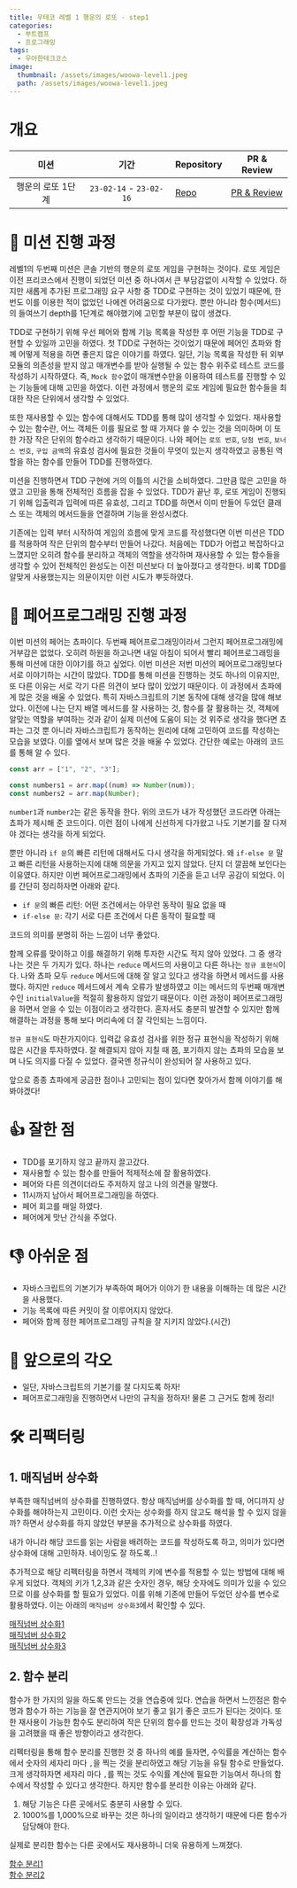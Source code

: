 ```yaml
---
title: 우테코 레벨 1 행운의 로또 - step1
categories:
  - 부트캠프
  - 프로그래밍
tags:
  - 우아한테크코스
image:
  thumbnail: /assets/images/woowa-level1.jpeg
  path: /assets/images/woowa-level1.jpeg
---
```


# 개요

|       미션        |          기간           | Repository                                                                 | PR & Review                                                             |
| :---------------: | :---------------------: | -------------------------------------------------------------------------- | ----------------------------------------------------------------------- |
| 행운의 로또 1단계 | `23-02-14` - `23-02-16` | [Repo](https://github.com/nlom0218/javascript-lotto-1/tree/nlom0218-step1) | [PR & Review](https://github.com/woowacourse/javascript-lotto/pull/196) |

# 🚀 미션 진행 과정

레벨1의 두번째 미션은 콘솔 기반의 행운의 로또 게임을 구현하는 것이다. 로또 게임은 이전 프리코스에서 진행이 되었던 미션 중 하나여서 큰 부담감없이 시작할 수 있었다. 하지만 새롭게 추가된 프로그래밍 요구 사항 중 TDD로 구현하는 것이 있었기 때문에, 한 번도 이를 이용한 적이 없었던 나에겐 어려움으로 다가왔다. 뿐만 아니라 함수(메서드)의 들여쓰기 depth를 1단계로 해야했기에 고민할 부분이 많이 생겼다.

TDD로 구현하기 위해 우선 페어와 함께 기능 목록을 작성한 후 어떤 기능을 TDD로 구현할 수 있일까 고민을 하였다. 첫 TDD로 구현하는 것이었기 때문에 페어인 쵸파와 함께 어떻게 적용을 하면 좋은지 많은 이야기를 하였다. 일단, 기능 목록을 작성한 뒤 외부 모듈의 의존성을 받지 않고 매개변수를 받아 실행될 수 있는 함수 위주로 테스트 코드를 작성하기 시작하였다. 즉, `Mock 함수`없이 매개변수만을 이용하여 테스트를 진행할 수 있는 기능들에 대해 고민을 하였다. 이런 과정에서 행운의 로또 게임에 필요한 함수들을 최대한 작은 단위에서 생각할 수 있었다.

또한 재사용할 수 있는 함수에 대해서도 TDD를 통해 많이 생각할 수 있었다. 재사용할 수 있는 함수란, 어느 객체든 이를 필요로 할 때 가져다 쓸 수 있는 것을 의미하며 이 또한 가장 작은 단위의 함수라고 생각하기 때문이다. 나와 페어는 `로또 번호`, `당첨 번호`, `보너스 번호`, `구입 금액`의 유효성 검사에 필요한 것들이 무엇이 있는지 생각하였고 공통된 역할을 하는 함수를 만들어 TDD를 진행하였다.

미션을 진행하면서 TDD 구현에 거의 이틀의 시간을 소비하였다. 그만큼 많은 고민을 하였고 고민을 통해 전체적인 흐름을 잡을 수 있었다. TDD가 끝난 후, 로또 게임이 진행되기 위해 입출력과 입력에 따른 유효성, 그리고 TDD를 하면서 이미 만들어 두었던 클래스 또는 객체의 메서드들을 연결하며 기능을 완성시켰다.

기존에는 입력 부터 시작하여 게임의 흐름에 맞게 코드를 작성했다면 이번 미션은 TDD를 적용하여 작은 단위의 함수부터 만들어 나갔다. 처음에는 TDD가 어렵고 복잡하다고 느꼈지만 오히려 함수를 분리하고 객체의 역할을 생각하며 재사용할 수 있는 함수들을 생각할 수 있어 전체적인 완성도는 이전 미션보다 더 높아졌다고 생각한다. 비록 TDD를 알맞게 사용했는지는 의문이지만 이런 시도가 뿌듯하였다.

# 👬 페어프로그래밍 진행 과정

이번 미션의 페어는 쵸파이다. 두번째 페어프로그래밍이라서 그런지 페어프로그래밍에 거부감은 없었다. 오히려 하원을 하고나면 내일 아침이 되어서 빨리 페어프로그래밍을 통해 미션에 대한 이야기를 하고 싶었다. 이번 미션은 저번 미션의 페어프로그래밍보다 서로 이야기하는 시간이 많았다. TDD를 통해 미션을 진행하는 것도 하나의 이유지만, 또 다른 이유는 서로 각기 다른 의견이 보다 많이 있었기 때문이다. 이 과정에서 쵸파에게 많은 것을 배울 수 있었다. 특히 자바스크립트의 기본 동작에 대해 생각을 많애 해보았다. 이전에 나는 단지 배열 메서드를 잘 사용하는 것, 함수를 잘 활용하는 것, 객체에 알맞는 역할을 부여하는 것과 같이 실제 미션에 도움이 되는 것 위주로 생각을 했다면 쵸파는 그것 뿐 아니라 자바스크립트가 동작하는 원리에 대해 고민하여 코드를 작성하는 모습을 보였다. 이를 옆에서 보며 많은 것을 배울 수 있었다. 간단한 예로는 아래의 코드를 통해 알 수 있다.

```javascript
const arr = ["1", "2", "3"];

const numbers1 = arr.map((num) => Number(num));
const numbers2 = arr.map(Number);
```

`number1`과 `number2`는 같은 동작을 한다. 위의 코드가 내가 작성했던 코드라면 아래는 쵸파가 제시해 준 코드이다. 이런 점이 나에게 신선하게 다가왔고 나도 기본기를 잘 다져야 겠다는 생각을 하게 되었다.

뿐만 아니라 `if 문`의 빠른 리턴에 대해서도 다시 생각을 하게되었다. 왜 `if-else 문` 말고 빠른 리턴을 사용하는지에 대해 의문을 가지고 있지 않았다. 단지 더 깔끔해 보인다는 이유였다. 하지만 이번 페어프로그래밍에서 쵸파의 기준을 듣고 너무 공감이 되었다. 이를 간단히 정리하자면 아래와 같다.

- `if 문`의 빠른 리턴: 어떤 조건에서는 아무런 동작이 필요 없을 때
- `if-else 문`: 각기 서로 다른 조건에서 다른 동작이 필요할 때

코드의 의미를 분명히 하는 느낌이 너무 좋았다.

함께 오류를 맞이하고 이를 해결하기 위해 투자한 시간도 적지 않아 있었다. 그 중 생각나는 것은 두 가지가 있다. 하나는 `reduce` 메서드의 사용이고 다른 하나는 `정규 표현식`이다. 나와 쵸파 모두 `reduce` 메서드에 대해 잘 알고 있다고 생각을 하면서 메서드를 사용했다. 하지만 `reduce` 메서드에서 계속 오류가 발생하였고 이는 메서드의 두번째 매개변수인 `initialValue`을 적절히 활용하지 않았기 때문이다. 이런 과정이 페어프로그래밍을 하면서 얻을 수 있는 이점이라고 생각한다. 혼자서도 충분히 발견할 수 있지만 함께 해결하는 과정을 통해 보다 머리속에 더 잘 각인되는 느낌이다.

`정규 표현식`도 마찬가지이다. 입력값 유효성 검사를 위한 정규 표현식을 작성하기 위해 많은 시간을 투자하였다. 잘 해결되지 않아 지칠 때 쯤, 포기하지 않는 쵸파의 모습을 보며 나도 의지를 다질 수 있었다. 결국엔 정규식이 완성되어 잘 사용하고 있다.

앞으로 종종 쵸파에게 궁금한 점이나 고민되는 점이 있다면 찾아가서 함께 이야기를 해봐야겠다!

# 👍 잘한 점

- TDD를 포기하지 않고 끝까지 끌고갔다.
- 재사용할 수 있는 함수를 만들어 적제적소에 잘 활용하였다.
- 페어와 다른 의견이더라도 주저하지 않고 나의 의견을 말했다.
- 11시까지 남아서 페어프로그래밍을 하였다.
- 페어 회고를 매일 하였다.
- 페어에게 맛난 간식을 주었다.

# 👎 아쉬운 점

- 자바스크립트의 기본기가 부족하여 페어가 이야기 한 내용을 이해하는 데 많은 시간을 사용했다.
- 기능 목록에 따른 커밋이 잘 이루어지지 않았다.
- 페어와 함께 정한 페어프로그래밍 규칙을 잘 지키지 않았다.(시간)

# 👊 앞으로의 각오

- 일단, 자바스크립트의 기본기를 잘 다지도록 하자!
- 페어프로그래밍을 진행하면서 나만의 규칙을 정하자! 물론 그 근거도 함께 정리!

# 🛠️ 리팩터링

## 1. 매직넘버 상수화

부족한 매직넘버의 상수화를 진행하였다. 항상 매직넘버를 상수화를 할 때, 어디까지 상수화를 해야하는지 고민이다. 이런 숫자는 상수화를 하지 않고도 해석을 할 수 있지 않을까? 하면서 상수화를 하지 않았던 부분을 추가적으로 상수화를 하였다.

내가 아니라 해당 코드를 읽는 사람을 배려하는 코드를 작성하도록 하고, 의미가 있다면 상수화에 대해 고민하자. 네이밍도 잘 하도록..!

추가적으로 해당 리펙터링을 하면서 객체의 키에 변수를 적용할 수 있는 방법에 대해 배우게 되었다. 객체의 키가 1,2,3과 같은 숫자인 경우, 해당 숫자에도 의미가 있을 수 있으므로 이를 상수화를 할 필요가 있었다. 이를 위해 기존에 만들어 두었던 상수를 변수로 활용하였다. 이는 아래의 `매직넘버 상수화3`에서 확인할 수 있다.

[매직넘버 상수화1](https://github.com/woowacourse/javascript-lotto/pull/196/commits/06559f6607c5f168b524e861bf42a894ed63e07f)  
[매직넘버 상수화2](https://github.com/woowacourse/javascript-lotto/pull/196/commits/aab7fd6cd566c0b8bce79a37fa97c0a8791154f7)  
[매직넘버 상수화3](https://github.com/woowacourse/javascript-lotto/pull/196/commits/d5cfdca7e8b49b986363d6d18f4e52302f58e0ba)

## 2. 함수 분리

함수가 한 가지의 일을 하도록 만드는 것을 연습중에 있다. 연습을 하면서 느낀점은 함수명과 함수가 하는 기능을 잘 연관지어야 보기 좋고 읽기 좋은 코드가 된다는 것이다. 또한 재사용이 가능한 함수도 분리하여 작은 단위의 함수를 만드는 것이 확장성과 가독성을 고려했을 때 좋은 방향이라고 생각한다.

리펙터링을 통해 함수 분리를 진행한 것 중 하나의 예를 들자면, 수익률을 계산하는 함수에서 숫자의 세자리 마다 `,`을 찍는 것을 분리하였고 해당 기능을 유틸 함수로 만들었다. 크게 생각하자면 세자리 마다 `,`를 찍는 것도 수익률 계산에 필요한 기능여서 하나의 함수에서 작성할 수 있다고 생각한다. 하지만 함수를 분리한 이유는 아래와 같다.

1. 해당 기능은 다른 곳에서도 충분히 사용할 수 있다.
2. 1000%를 1,000%으로 바꾸는 것은 하나의 일이라고 생각하기 때문에 다른 함수가 담당해야 한다.

실제로 분리한 함수는 다른 곳에서도 재사용하니 더욱 유용하게 느껴졌다.

[함수 분리1](https://github.com/woowacourse/javascript-lotto/pull/196/commits/133f034db51bb58c4f29f3e9950a743208d1714c)  
[함수 분리2](https://github.com/woowacourse/javascript-lotto/pull/196/commits/b5a071b4db0967ff7332faadda660c3cfd7a17de)
